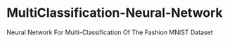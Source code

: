 # MultiClassification-Neural-Network
Neural Network For Multi-Classification Of The Fashion MNIST Dataset
